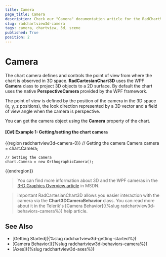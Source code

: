 ```yaml
---
title: Camera
page_title: Camera
description: Check our "Camera" documentation article for the RadChartView3D WPF control.
slug: radchartview3d-camera
tags: camera, chartview, 3d, scene
published: True
position: 2
---
```


# Camera

The chart camera defines and controls the point of view from where the chart is observed in 3D space. __RadCartesianChart3D__ uses the WPF __Camera__ class to project 3D objects to a 2D surface. By default the chart uses the native __PerspectiveCamera__ provided by the WPF framework.

The point of view is defined by the position of the camera in the 3D space (x, y, z positions), the look direction represented by a 3D vector and a field of view angle when the camera is perspective.

You can get the camera object using the __Camera__ property of the chart.

#### __[C#] Example 1: Getting/setting the chart camera__
{{region radchartview3d-camera-0}}
	// Getting the camera
	Camera camera = chart.Camera;	
	
	// Setting the camera
	chart.Camera = new OrthographicCamera();	
{{endregion}}

> You can find more information about 3D and the WPF cameras in the [3-D Graphics Overview article](https://msdn.microsoft.com/en-us/library/ms747437(v=vs.110).aspx) in MSDN. 

>important RadCartesianChart3D allows you easier interaction with the camera via the __Chart3DCameraBehavior__ class. You can read more about it in the Telerik's [Camera Behavior]({%slug radchartview3d-behaviors-camera%}) help article.

## See Also

* [Getting Started]({%slug radchartview3d-getting-started%})
* [Camera Behavior]({%slug radchartview3d-behaviors-camera%})
* [Axes]({%slug radchartview3d-axes%})
